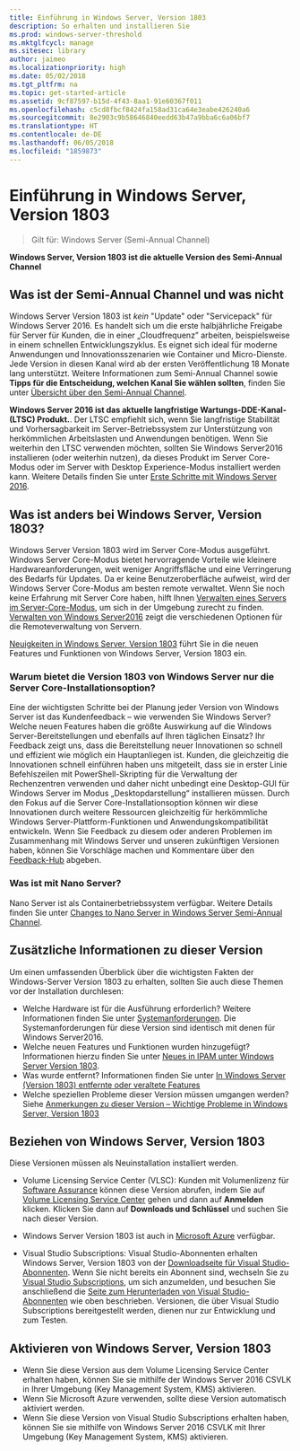 ```yaml
---
title: Einführung in Windows Server, Version 1803
description: So erhalten und installieren Sie
ms.prod: windows-server-threshold
ms.mktglfcycl: manage
ms.sitesec: library
author: jaimeo
ms.localizationpriority: high
ms.date: 05/02/2018
ms.tgt_pltfrm: na
ms.topic: get-started-article
ms.assetid: 9cf87597-b15d-4f43-8aa1-91e60367f011
ms.openlocfilehash: c5cd8fbcf8424fa158ad31ca64e3eabe426240a6
ms.sourcegitcommit: 8e2903c9b58646840eedd63b47a9bba6c6a06bf7
ms.translationtype: HT
ms.contentlocale: de-DE
ms.lasthandoff: 06/05/2018
ms.locfileid: "1859873"
---
```

# <a name="introducing-windows-server-version-1803"></a>Einführung in Windows Server, Version 1803

>Gilt für: Windows Server (Semi-Annual Channel)

**Windows Server, Version 1803 ist die aktuelle Version des Semi-Annual Channel**


## <a name="what-the-semi-annual-channel-is--and-isnt"></a>Was ist der Semi-Annual Channel und was nicht
Windows Server Version 1803 ist *kein* "Update" oder "Servicepack" für Windows Server 2016. Es handelt sich um die erste halbjährliche Freigabe für Server für Kunden, die in einer „Cloudfrequenz” arbeiten, beispielsweise in einem schnellen Entwicklungszyklus. Es eignet sich ideal für moderne Anwendungen und Innovationsszenarien wie Container und Micro-Dienste. Jede Version in diesen Kanal wird ab der ersten Veröffentlichung 18 Monate lang unterstützt. Weitere Informationen zum Semi-Annual Channel sowie **Tipps für die Entscheidung, welchen Kanal Sie wählen sollten**, finden Sie unter [Übersicht über den Semi-Annual Channel](semi-annual-channel-overview.md).


**Windows Server 2016 ist das aktuelle langfristige Wartungs-DDE-Kanal-(LTSC) Produkt.**. Der LTSC empfiehlt sich, wenn Sie langfristige Stabilität und Vorhersagbarkeit im Server-Betriebssystem zur Unterstützung von herkömmlichen Arbeitslasten und Anwendungen benötigen. Wenn Sie weiterhin den LTSC verwenden möchten, sollten Sie Windows Server2016 installieren (oder weiterhin nutzen), da dieses Produkt im Server Core-Modus oder im Server with Desktop Experience-Modus installiert werden kann. Weitere Details finden Sie unter [Erste Schritte mit Windows Server 2016](https://docs.microsoft.com/windows-server/get-started/server-basics).


## <a name="whats-different-about-windows-server-version-1803"></a>Was ist anders bei Windows Server, Version 1803?

Windows Server Version 1803 wird im Server Core-Modus ausgeführt. Windows Server Core-Modus bietet hervorragende Vorteile wie kleinere Hardwareanforderungen, weit weniger Angriffsfläche und eine Verringerung des Bedarfs für Updates. Da er keine Benutzeroberfläche aufweist, wird der Windows Server Core-Modus am besten remote verwaltet. Wenn Sie noch keine Erfahrung mit Server Core haben, hilft Ihnen [Verwalten eines Servers im Server-Core-Modus](../administration/server-core/server-core-manage.md), um sich in der Umgebung zurecht zu finden. [Verwalten von Windows Server2016](../administration/manage-windows-server.md) zeigt die verschiedenen Optionen für die Remoteverwaltung von Servern.

[Neuigkeiten in Windows Server, Version 1803](whats-new-in-windows-server-1803.md) führt Sie in die neuen Features und Funktionen von Windows Server, Version 1803 ein.

### <a name="why-does-windows-server-version-1803-offer-only-the-server-core-installation-option"></a>Warum bietet die Version 1803 von Windows Server nur die Server Core-Installationsoption?
Eine der wichtigsten Schritte bei der Planung jeder Version von Windows Server ist das Kundenfeedback – wie verwenden Sie Windows Server? Welche neuen Features haben die größte Auswirkung auf die Windows Server-Bereitstellungen und ebenfalls auf Ihren täglichen Einsatz? Ihr Feedback zeigt uns, dass die Bereitstellung neuer Innovationen so schnell und effizient wie möglich ein Hauptanliegen ist. Kunden, die gleichzeitig die Innovationen schnell einführen haben uns mitgeteilt, dass sie in erster Linie Befehlszeilen mit PowerShell-Skripting für die Verwaltung der Rechenzentren verwenden und daher nicht unbedingt eine Desktop-GUI für Windows Server im Modus „Desktopdarstellung“ installieren müssen. Durch den Fokus auf die Server Core-Installationsoption können wir diese Innovationen durch weitere Ressourcen gleichzeitig für herkömmliche Windows Server-Plattform-Funktionen und Anwendungskompatibilität entwickeln. Wenn Sie Feedback zu diesem oder anderen Problemen im Zusammenhang mit Windows Server und unseren zukünftigen Versionen haben, können Sie Vorschläge machen und Kommentare über den [Feedback-Hub](https://support.microsoft.com/help/4021566/windows-10-send-feedback-to-microsoft-with-feedback-hub-app) abgeben.


### <a name="what-about-nano-server"></a>Was ist mit Nano Server?
Nano Server ist als Containerbetriebssystem verfügbar. Weitere Details finden Sie unter [Changes to Nano Server in Windows Server Semi-Annual Channel](nano-in-semi-annual-channel.md).

## <a name="additional-information-about-this-release"></a>Zusätzliche Informationen zu dieser Version
Um einen umfassenden Überblick über die wichtigsten Fakten der Windows-Server Version 1803 zu erhalten, sollten Sie auch diese Themen vor der Installation durchlesen:

- Welche Hardware ist für die Ausführung erforderlich? Weitere Informationen finden Sie unter [Systemanforderungen](system-requirements.md). Die Systemanforderungen für diese Version sind identisch mit denen für Windows Server2016.
- Welche neuen Features und Funktionen wurden hinzugefügt? Informationen hierzu finden Sie unter [Neues in IPAM unter Windows Server Version 1803](whats-new-in-windows-server-1803.md).
- Was wurde entfernt? Informationen finden Sie unter [In Windows Server (Version 1803) entfernte oder veraltete Features](windows-server-1803-removed-features.md)
- Welche speziellen Probleme dieser Version müssen umgangen werden? Siehe [Anmerkungen zu dieser Version – Wichtige Probleme in Windows Server, Version 1803](server-1803-release-notes.md)


## <a name="where-to-obtain-windows-server-version-1803"></a>Beziehen von Windows Server, Version 1803

Diese Versionen müssen als Neuinstallation installiert werden.

- Volume Licensing Service Center (VLSC): Kunden mit Volumenlizenz für [Software Assurance](https://www.microsoft.com/en-us/licensing/licensing-programs/software-assurance-default.aspx) können diese Version abrufen, indem Sie auf [Volume Licensing Service Center](https://www.microsoft.com/Licensing/servicecenter/default.aspx) gehen und dann auf **Anmelden** klicken. Klicken Sie dann auf **Downloads und Schlüssel** und suchen Sie nach dieser Version. 

- Windows Server Version 1803 ist auch in [Microsoft Azure](https://azuremarketplace.microsoft.com/en-us/marketplace/apps/Microsoft.WindowsServer?tab=Overview) verfügbar.

- Visual Studio Subscriptions: Visual Studio-Abonnenten erhalten Windows Server, Version 1803 von der [Downloadseite für Visual Studio-Abonnenten](https://my.visualstudio.com/downloads?pid=2347). Wenn Sie nicht bereits ein Abonnent sind, wechseln Sie zu [Visual Studio Subscriptions](https://www.visualstudio.com/subscriptions/), um sich anzumelden, und besuchen Sie anschließend die [Seite zum Herunterladen von Visual Studio-Abonnenten](https://my.visualstudio.com/downloads?pid=2347) wie oben beschrieben. Versionen, die über Visual Studio Subscriptions bereitgestellt werden, dienen nur zur Entwicklung und zum Testen.




## <a name="activating-windows-server-version-1803"></a>Aktivieren von Windows Server, Version 1803

- Wenn Sie diese Version aus dem Volume Licensing Service Center erhalten haben, können Sie sie mithilfe der Windows Server 2016 CSVLK in Ihrer Umgebung (Key Management System, KMS) aktivieren.
- Wenn Sie Microsoft Azure verwenden, sollte diese Version automatisch aktiviert werden.
- Wenn Sie diese Version von Visual Studio Subscriptions erhalten haben, können Sie sie mithilfe von Windows Server 2016 CSVLK mit Ihrer Umgebung (Key Management System, KMS) aktivieren. 
